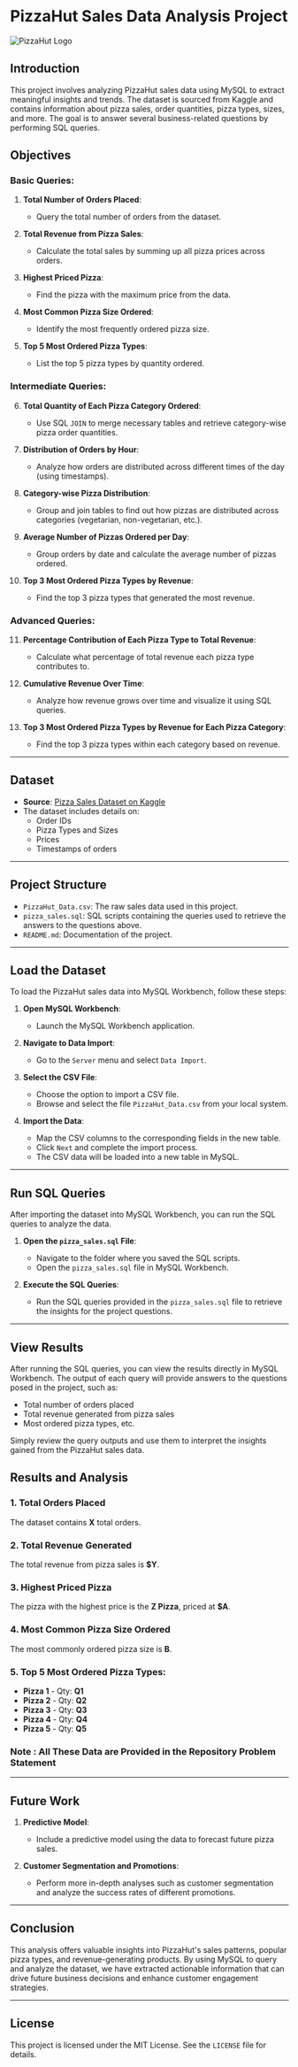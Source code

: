 # PizzaHut Sales Data Analysis Project

![PizzaHut Logo]([https://upload.wikimedia.org/wikipedia/sco/thumb/d/d2/Pizza_Hut_logo.svg/1088px-Pizza_Hut_logo.svg.png])

## Introduction

This project involves analyzing PizzaHut sales data using MySQL to extract meaningful insights and trends. The dataset is sourced from Kaggle and contains information about pizza sales, order quantities, pizza types, sizes, and more. The goal is to answer several business-related questions by performing SQL queries.

## Objectives

### Basic Queries:

1. **Total Number of Orders Placed**:
   - Query the total number of orders from the dataset.
   
2. **Total Revenue from Pizza Sales**:
   - Calculate the total sales by summing up all pizza prices across orders.

3. **Highest Priced Pizza**:
   - Find the pizza with the maximum price from the data.

4. **Most Common Pizza Size Ordered**:
   - Identify the most frequently ordered pizza size.

5. **Top 5 Most Ordered Pizza Types**:
   - List the top 5 pizza types by quantity ordered.

### Intermediate Queries:

6. **Total Quantity of Each Pizza Category Ordered**:
   - Use SQL `JOIN` to merge necessary tables and retrieve category-wise pizza order quantities.

7. **Distribution of Orders by Hour**:
   - Analyze how orders are distributed across different times of the day (using timestamps).

8. **Category-wise Pizza Distribution**:
   - Group and join tables to find out how pizzas are distributed across categories (vegetarian, non-vegetarian, etc.).

9. **Average Number of Pizzas Ordered per Day**:
   - Group orders by date and calculate the average number of pizzas ordered.

10. **Top 3 Most Ordered Pizza Types by Revenue**:
    - Find the top 3 pizza types that generated the most revenue.

### Advanced Queries:

11. **Percentage Contribution of Each Pizza Type to Total Revenue**:
    - Calculate what percentage of total revenue each pizza type contributes to.

12. **Cumulative Revenue Over Time**:
    - Analyze how revenue grows over time and visualize it using SQL queries.

13. **Top 3 Most Ordered Pizza Types by Revenue for Each Pizza Category**:
    - Find the top 3 pizza types within each category based on revenue.

---

## Dataset

- **Source**: [Pizza Sales Dataset on Kaggle](https://www.kaggle.com/datasets)
- The dataset includes details on:
  - Order IDs
  - Pizza Types and Sizes
  - Prices
  - Timestamps of orders

---

## Project Structure

- `PizzaHut_Data.csv`: The raw sales data used in this project.
- `pizza_sales.sql`: SQL scripts containing the queries used to retrieve the answers to the questions above.
- `README.md`: Documentation of the project.

---

## Load the Dataset

To load the PizzaHut sales data into MySQL Workbench, follow these steps:

1. **Open MySQL Workbench**:
   - Launch the MySQL Workbench application.

2. **Navigate to Data Import**:
   - Go to the `Server` menu and select `Data Import`.

3. **Select the CSV File**:
   - Choose the option to import a CSV file.
   - Browse and select the file `PizzaHut_Data.csv` from your local system.

4. **Import the Data**:
   - Map the CSV columns to the corresponding fields in the new table.
   - Click `Next` and complete the import process.
   - The CSV data will be loaded into a new table in MySQL.

---

## Run SQL Queries

After importing the dataset into MySQL Workbench, you can run the SQL queries to analyze the data.

1. **Open the `pizza_sales.sql` File**:
   - Navigate to the folder where you saved the SQL scripts.
   - Open the `pizza_sales.sql` file in MySQL Workbench.

2. **Execute the SQL Queries**:
   - Run the SQL queries provided in the `pizza_sales.sql` file to retrieve the insights for the project questions.

---

## View Results

After running the SQL queries, you can view the results directly in MySQL Workbench. The output of each query will provide answers to the questions posed in the project, such as:

- Total number of orders placed
- Total revenue generated from pizza sales
- Most ordered pizza types, etc.

Simply review the query outputs and use them to interpret the insights gained from the PizzaHut sales data.


## Results and Analysis

### 1. Total Orders Placed
The dataset contains **X** total orders.

### 2. Total Revenue Generated
The total revenue from pizza sales is **$Y**.

### 3. Highest Priced Pizza
The pizza with the highest price is the **Z Pizza**, priced at **$A**.

### 4. Most Common Pizza Size Ordered
The most commonly ordered pizza size is **B**.

### 5. Top 5 Most Ordered Pizza Types:
- **Pizza 1** - Qty: **Q1**
- **Pizza 2** - Qty: **Q2**
- **Pizza 3** - Qty: **Q3**
- **Pizza 4** - Qty: **Q4**
- **Pizza 5** - Qty: **Q5**

### Note : All These Data are Provided in the Repository Problem Statement

---

## Future Work

1. **Predictive Model**:
   - Include a predictive model using the data to forecast future pizza sales.

2. **Customer Segmentation and Promotions**:
   - Perform more in-depth analyses such as customer segmentation and analyze the success rates of different promotions.

---

## Conclusion

This analysis offers valuable insights into PizzaHut's sales patterns, popular pizza types, and revenue-generating products. By using MySQL to query and analyze the dataset, we have extracted actionable information that can drive future business decisions and enhance customer engagement strategies.

---

## License

This project is licensed under the MIT License. See the `LICENSE` file for details.


